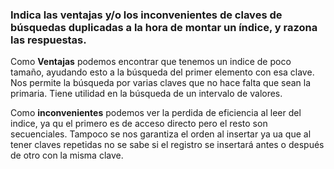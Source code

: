 ### Indica las ventajas y/o los inconvenientes de claves de búsquedas duplicadas a la hora de montar un índice, y razona las respuestas.

Como __Ventajas__ podemos encontrar que tenemos un indice de poco tamaño, ayudando esto a la búsqueda del primer elemento con esa clave. Nos permite la búsqueda por varias claves que no hace falta que sean la primaria. Tiene utilidad en la búsqueda de un intervalo de valores. 

Como __inconvenientes__ podemos ver la perdida de eficiencia al leer del indice, ya qu el primero es de acceso directo pero el resto son secuenciales. Tampoco se nos garantiza el orden al insertar ya ua que al tener claves repetidas no se sabe si el registro se insertará antes o después de otro con la misma clave.